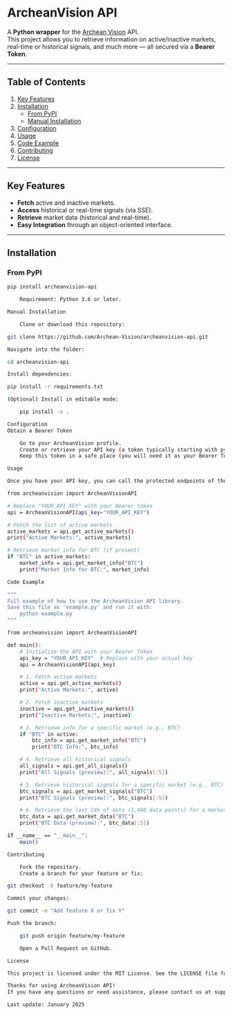 # ArcheanVision API

A **Python wrapper** for the [Archean Vision](https://archeanvision.com/) API.  
This project allows you to retrieve information on active/inactive markets, real-time or historical signals, and much more — all secured via a **Bearer Token**.

---

## Table of Contents

1. [Key Features](#key-features)  
2. [Installation](#installation)  
   - [From PyPI](#from-pypi)  
   - [Manual Installation](#manual-installation)  
3. [Configuration](#configuration)  
4. [Usage](#usage)  
5. [Code Example](#code-example)  
6. [Contributing](#contributing)  
7. [License](#license)

---

## Key Features

- **Fetch** active and inactive markets.  
- **Access** historical or real-time signals (via SSE).  
- **Retrieve** market data (historical and real-time).  
- **Easy Integration** through an object-oriented interface.

---

## Installation

### From PyPI

```bash
pip install archeanvision-api

    Requirement: Python 3.6 or later.

Manual Installation

    Clone or download this repository:

git clone https://github.com/Archean-Vision/archeanvision-api.git

Navigate into the folder:

cd archeanvision-api

Install dependencies:

pip install -r requirements.txt

(Optional) Install in editable mode:

    pip install -e .

Configuration
Obtain a Bearer Token

    Go to your ArcheanVision profile.
    Create or retrieve your API key (a token typically starting with pypi-... or another alphanumeric string).
    Keep this token in a safe place (you will need it as your Bearer Token).

Usage

Once you have your API key, you can call the protected endpoints of the ArcheanVision API as follows:

from archeanvision import ArcheanVisionAPI

# Replace "YOUR_API_KEY" with your Bearer token
api = ArcheanVisionAPI(api_key="YOUR_API_KEY")

# Fetch the list of active markets
active_markets = api.get_active_markets()
print("Active Markets:", active_markets)

# Retrieve market info for BTC (if present)
if "BTC" in active_markets:
    market_info = api.get_market_info("BTC")
    print("Market Info for BTC:", market_info)

Code Example

"""
Full example of how to use the ArcheanVision API library.
Save this file as 'example.py' and run it with:
    python example.py
"""

from archeanvision import ArcheanVisionAPI

def main():
    # Initialize the API with your Bearer Token
    api_key = "YOUR_API_KEY"  # Replace with your actual key
    api = ArcheanVisionAPI(api_key)

    # 1. Fetch active markets
    active = api.get_active_markets()
    print("Active Markets:", active)

    # 2. Fetch inactive markets
    inactive = api.get_inactive_markets()
    print("Inactive Markets:", inactive)

    # 3. Retrieve info for a specific market (e.g., BTC)
    if "BTC" in active:
        btc_info = api.get_market_info("BTC")
        print("BTC Info:", btc_info)

    # 4. Retrieve all historical signals
    all_signals = api.get_all_signals()
    print("All Signals (preview):", all_signals[:5])

    # 5. Retrieve historical signals for a specific market (e.g., BTC)
    btc_signals = api.get_market_signals("BTC")
    print("BTC Signals (preview):", btc_signals[:5])

    # 6. Retrieve the last 24h of data (1,440 data points) for a market
    btc_data = api.get_market_data("BTC")
    print("BTC Data (preview):", btc_data[:5])

if __name__ == "__main__":
    main()

Contributing

    Fork the repository.
    Create a branch for your feature or fix:

git checkout -b feature/my-feature

Commit your changes:

git commit -m "Add feature X or fix Y"

Push the branch:

    git push origin feature/my-feature

    Open a Pull Request on GitHub.

License

This project is licensed under the MIT License. See the LICENSE file for more details.

Thanks for using ArcheanVision API!
If you have any questions or need assistance, please contact us at support@archeanvision.com.

Last update: January 2025